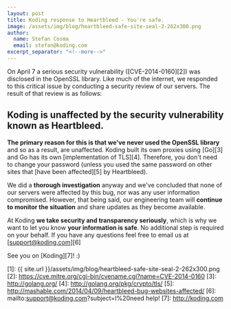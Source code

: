 ```yaml
---
layout: post
title: Koding response to Heartbleed - You're safe.
image: /assets/img/blog/heartbleed-safe-site-seal-2-262x300.png
author:
  name: Stefan Cosma
  email: stefan@koding.com
excerpt_separator: "<!--more-->"
---
```

<!--more-->

On April 7 a serious security vulnerability ([CVE-2014-0160][2]) was disclosed in the OpenSSL library. Like much of the internet, we responded to this critical issue by conducting a security review of our servers. The result of that review is as follows:

## Koding is unaffected by the security vulnerability known as Heartbleed.

**The primary reason for this is that we've never used the OpenSSL library** and so as a result, are unaffected. Koding built its own proxies using [Go][3] and Go has its own [implementation of TLS][4]. Therefore, you don't need to change your password (unless you used the same password on other sites that [have been affected][5] by Heartbleed).

We did a **thorough investigation** anyway and we've concluded that none of our servers were affected by this bug, nor was any user information compromised. However, that being said, our engineering team will **continue to monitor the situation** and share updates as they become available.

At Koding **we take security and transparency seriously**, which is why we want to let you know **your information is safe**. No additional step is required on your behalf. If you have any questions feel free to email us at [support@koding.com][6]

See you on [Koding][7]! :)

[1]: {{ site.url }}/assets/img/blog/heartbleed-safe-site-seal-2-262x300.png
[2]: https://cve.mitre.org/cgi-bin/cvename.cgi?name=CVE-2014-0160
[3]: http://golang.org/
[4]: http://golang.org/pkg/crypto/tls/
[5]: http://mashable.com/2014/04/09/heartbleed-bug-websites-affected/
[6]: mailto:support@koding.com?subject=I%20need help!
[7]: http://koding.com
